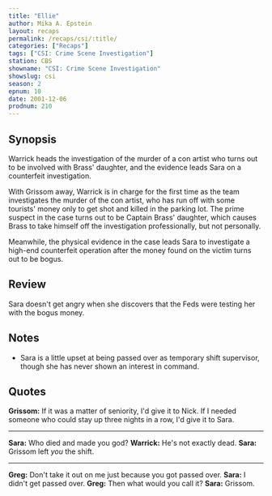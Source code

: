 ```yaml
---
title: "Ellie"
author: Mika A. Epstein
layout: recaps
permalink: /recaps/csi/:title/
categories: ["Recaps"]
tags: ["CSI: Crime Scene Investigation"]
station: CBS
showname: "CSI: Crime Scene Investigation"
showslug: csi
season: 2
epnum: 10
date: 2001-12-06
prodnum: 210
---
```


## Synopsis

Warrick heads the investigation of the murder of a con artist who turns out to be involved with Brass' daughter, and the evidence leads Sara on a counterfeit investigation.

With Grissom away, Warrick is in charge for the first time as the team investigates the murder of the con artist, who has run off with some tourists' money only to get shot and killed in the parking lot. The prime suspect in the case turns out to be Captain Brass' daughter, which causes Brass to take himself off the investigation professionally, but not personally.

Meanwhile, the physical evidence in the case leads Sara to investigate a high-end counterfeit operation after the money found on the victim turns out to be bogus.

## Review

Sara doesn't get angry when she discovers that the Feds were testing her with the bogus money.

## Notes

* Sara is a little upset at being passed over as temporary shift supervisor, though she has never shown an interest in command.

## Quotes

**Grissom:** If it was a matter of seniority, I'd give it to Nick. If I needed someone who could stay up three nights in a row, I'd give it to Sara.

- - -

**Sara:** Who died and made you god?
**Warrick:** He's not exactly dead.
**Sara:** Grissom left _you_ the shift.

- - -

**Greg:** Don't take it out on me just because you got passed over.
**Sara:** I didn't get passed over.
**Greg:** Then what would you call it?
**Sara:** Grissom.

